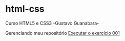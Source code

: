 # html-css
 Curso HTML5 e CSS3 -Gustavo Guanabara-

Gerenciando meu repositório
<a href="https://fkapratoo.github.io/html-css/exercicios/ex001">Executar o exercício 001</a>
